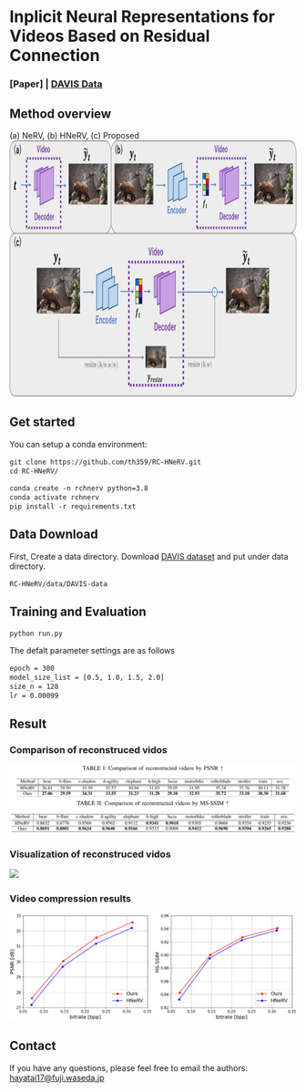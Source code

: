 # Inplicit Neural Representations for Videos Based on Residual Connection
### [Paper] | [DAVIS Data](https://davischallenge.org/)

## Method overview
(a) NeRV, (b) HNeRV, (c) Proposed
<img src='./assets/all_pipeline.png' height='450'>

## Get started
You can setup a conda environment:
```
git clone https://github.com/th359/RC-HNeRV.git
cd RC-HNeRV/
```
```
conda create -n rchnerv python=3.8
conda activate rchnerv
pip install -r requirements.txt
```

## Data Download
First, Create a data directory.
Download [DAVIS dataset](https://davischallenge.org/) and put under data directory.
```
RC-HNeRV/data/DAVIS-data
```

## Training and Evaluation
```
python run.py
```
The defalt parameter settings are as follows
```
epoch = 300
model_size_list = [0.5, 1.0, 1.5, 2.0]
size_n = 128
lr = 0.00099
```

## Result
### Comparison of reconstruced vidos
<img src='./assets/table.png'>

### Visualization of reconstruced vidos
<img src='./assets/results.png'>

### Video compression results
<img src='./assets/rd_psnr_msssim.png'>

## Contact
If you have any questions, please feel free to email the authors: hayatai17@fuji.waseda.jp
